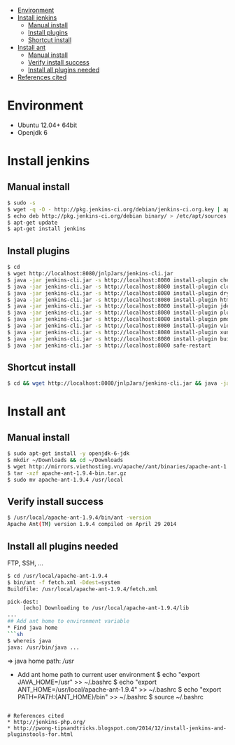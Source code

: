 <!-- MarkdownTOC -->

- [Environment](#environment)
- [Install jenkins](#install-jenkins)
    - [Manual install](#manual-install)
    - [Install plugins](#install-plugins)
    - [Shortcut install](#shortcut-install)
- [Install ant](#install-ant)
    - [Manual install](#manual-install-1)
    - [Verify install success](#verify-install-success)
    - [Install all plugins needed](#install-all-plugins-needed)
- [References cited](#references-cited)

<!-- /MarkdownTOC -->
# Environment
* Ubuntu 12.04+ 64bit
* Openjdk 6
# Install jenkins
## Manual install
```sh
$ sudo -s
$ wget -q -O - http://pkg.jenkins-ci.org/debian/jenkins-ci.org.key | apt-key add -
$ echo deb http://pkg.jenkins-ci.org/debian binary/ > /etc/apt/sources.list.d/jenkins.list
$ apt-get update
$ apt-get install jenkins
```
## Install plugins
```sh
$ cd
$ wget http://localhost:8080/jnlpJars/jenkins-cli.jar
$ java -jar jenkins-cli.jar -s http://localhost:8080 install-plugin checkstyle
$ java -jar jenkins-cli.jar -s http://localhost:8080 install-plugin clover
$ java -jar jenkins-cli.jar -s http://localhost:8080 install-plugin dry
$ java -jar jenkins-cli.jar -s http://localhost:8080 install-plugin htmlpublisher
$ java -jar jenkins-cli.jar -s http://localhost:8080 install-plugin jdepend
$ java -jar jenkins-cli.jar -s http://localhost:8080 install-plugin plot
$ java -jar jenkins-cli.jar -s http://localhost:8080 install-plugin pmd
$ java -jar jenkins-cli.jar -s http://localhost:8080 install-plugin violations
$ java -jar jenkins-cli.jar -s http://localhost:8080 install-plugin xunit
$ java -jar jenkins-cli.jar -s http://localhost:8080 install-plugin build-pipeline-plugin
$ java -jar jenkins-cli.jar -s http://localhost:8080 safe-restart
```
## Shortcut install
```sh
$ cd && wget http://localhost:8080/jnlpJars/jenkins-cli.jar && java -jar jenkins-cli.jar -s http://localhost:8080 install-plugin checkstyle clover dry htmlpublisher jdepend plot pmd violations xunit build-pipeline-plugin && java -jar jenkins-cli.jar -s http://localhost:8080 safe-restart
```
# Install ant
## Manual install
```sh
$ sudo apt-get install -y openjdk-6-jdk
$ mkdir ~/Downloads && cd ~/Downloads
$ wget http://mirrors.viethosting.vn/apache//ant/binaries/apache-ant-1.9.4-bin.tar.gz
$ tar -xzf apache-ant-1.9.4-bin.tar.gz
$ sudo mv apache-ant-1.9.4 /usr/local

```
## Verify install success
```sh
$ /usr/local/apache-ant-1.9.4/bin/ant -version
Apache Ant(TM) version 1.9.4 compiled on April 29 2014
```
## Install all plugins needed
FTP, SSH, ...
```sh
$ cd /usr/local/apache-ant-1.9.4
$ bin/ant -f fetch.xml -Ddest=system
Buildfile: /usr/local/apache-ant-1.9.4/fetch.xml

pick-dest:
     [echo] Downloading to /usr/local/apache-ant-1.9.4/lib
...
## Add ant home to environment variable
* Find java home
```sh
$ whereis java
java: /usr/bin/java ...
```
=> java home path: */usr*
* Add ant home path to current user environment
$ echo "export JAVA_HOME=/usr" >> ~/.bashrc
$ echo "export ANT_HOME=/usr/local/apache-ant-1.9.4" >> ~/.bashrc
$ echo "export PATH=${PATH}:${ANT_HOME}/bin" >> ~/.bashrc
$ source ~/.bashrc
```

# References cited
* http://jenkins-php.org/
* http://pwong-tipsandtricks.blogspot.com/2014/12/install-jenkins-and-pluginstools-for.html


